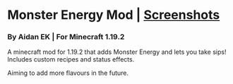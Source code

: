# Monster Energy Mod | [Screenshots](https://drive.google.com/drive/folders/1fM9-4sHKCfVawALXfWs2A1WfwbxKwy0y?usp=drive_link)
### By Aidan EK | For Minecraft 1.19.2

A minecraft mod for 1.19.2 that adds Monster Energy and lets you take sips! Includes custom recipes and status effects. 

Aiming to add more flavours in the future.

